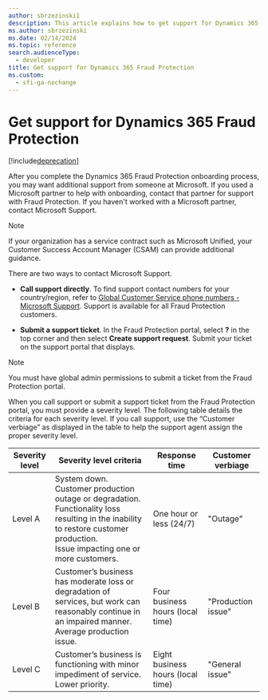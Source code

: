 ```yaml
---
author: sbrzezinski1
description: This article explains how to get support for Dynamics 365 Fraud Protection. 
ms.author: sbrzezinski
ms.date: 02/14/2024
ms.topic: reference
search.audienceType:
  - developer
title: Get support for Dynamics 365 Fraud Protection
ms.custom:
  - sfi-ga-nochange
---
```


# Get support for Dynamics 365 Fraud Protection

[!include[deprecation](includes/deprecation.md)]

After you complete the Dynamics 365 Fraud Protection onboarding process, you may want additional support from someone at Microsoft. If you used a Microsoft partner to help with  onboarding, contact that partner for support with Fraud Protection. If you haven't worked with a Microsoft partner, contact Microsoft Support. 
> [!NOTE]
> If your organization has a service contract such as Microsoft Unified, your Customer Success Account Manager (CSAM) can provide additional guidance.

There are two ways to contact Microsoft Support. 

- **Call support directly**. To find support contact numbers for your country/region, refer to [Global Customer Service phone numbers - Microsoft Support](https://support.microsoft.com/topic/global-customer-service-phone-numbers-c0389ade-5640-e588-8b0e-28de8afeb3f2). Support is available for all Fraud Protection customers.    

- **Submit a support ticket**. In the Fraud Protection portal, select **?** in the top corner and then select **Create support request**. Submit your ticket on the support portal that displays.
> [!NOTE]
> You must have global admin permissions to submit a ticket from the Fraud Protection portal.

When you call support or submit a support ticket from the Fraud Protection portal, you must provide a severity level. The following table details the criteria for each severity level. If you call support, use the “Customer verbiage” as displayed in the table to help the support agent assign the proper severity level. 


| Severity level | Severity level criteria | Response time | Customer verbiage |
| --- | --- | --- | --- |
| Level A | System down.<br>Customer production outage or degradation.<br>Functionality loss resulting in the inability to restore customer production.<br>Issue impacting one or more customers. | One hour or less (24/7) | "Outage" |
| Level B | Customer’s business has moderate loss or degradation of services, but work can reasonably continue in an impaired manner.<br>Average production issue. | Four business hours (local time) | "Production issue" |
| Level C | Customer’s business is functioning with minor impediment of service.<br>Lower priority. | Eight business hours (local time) | "General issue" |

